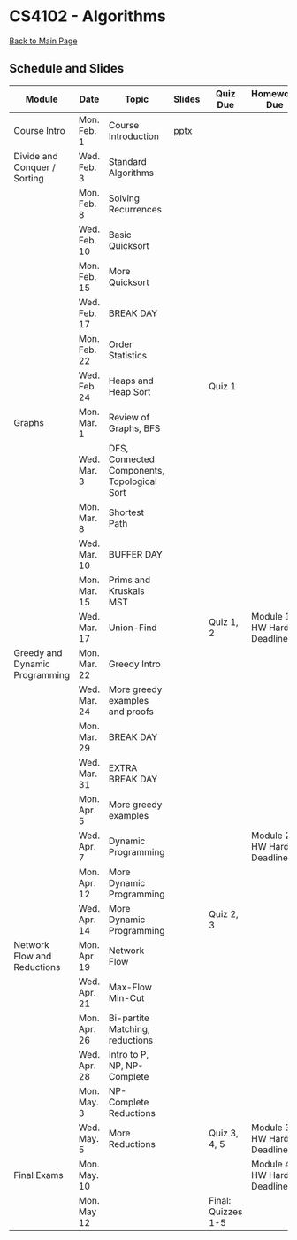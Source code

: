 CS4102 - Algorithms
===============================

[Back to Main Page](../readme.html)

<a name="introduction"></a>Schedule and Slides
--------------------------------------- 

| Module | Date | Topic | Slides | Quiz Due | Homework Due
|--------------------|------|-----------------------------|-----------------------| -----------------------| -----------------------|
| Course Intro | Mon. Feb. 1 | Course Introduction | [pptx](./courseintroduction.pptx) | | |
| Divide and Conquer / Sorting | Wed. Feb. 3 | Standard Algorithms | | | |
| | Mon. Feb. 8 | Solving Recurrences | | | |
| | Wed. Feb. 10 | Basic Quicksort | | | |
| | Mon. Feb. 15 | More Quicksort | | | |
| | Wed. Feb. 17 | BREAK DAY | | | |
| | Mon. Feb. 22 | Order Statistics | | | |
| | Wed. Feb. 24 | Heaps and Heap Sort | | Quiz 1 | |
| Graphs | Mon. Mar. 1 | Review of Graphs, BFS | | | |
| | Wed. Mar. 3 | DFS, Connected Components, Topological Sort | | | |
| | Mon. Mar. 8 | Shortest Path | | | |
| | Wed. Mar. 10 | BUFFER DAY | | | |
| | Mon. Mar. 15 | Prims and Kruskals MST | | | |
| | Wed. Mar. 17 | Union-Find | | Quiz 1, 2 | Module 1 HW Hard Deadline |
| Greedy and Dynamic Programming | Mon. Mar. 22 | Greedy Intro | | | |
| | Wed. Mar. 24 | More greedy examples and proofs | | | |
| | Mon. Mar. 29 | BREAK DAY | | | |
| | Wed. Mar. 31 | EXTRA BREAK DAY | | | |
| | Mon. Apr. 5 | More greedy examples | | | |
| | Wed. Apr. 7 | Dynamic Programming | | | Module 2 HW Hard Deadline |
| | Mon. Apr. 12 | More Dynamic Programming | | | |
| | Wed. Apr. 14 | More Dynamic Programming | | Quiz 2, 3 | |
| Network Flow and Reductions | Mon. Apr. 19 | Network Flow | | | |
| | Wed. Apr. 21 | Max-Flow Min-Cut | | | |
| | Mon. Apr. 26 | Bi-partite Matching, reductions | | | |
| | Wed. Apr. 28 | Intro to P, NP, NP-Complete | | | |
| | Mon. May. 3 | NP-Complete Reductions | | | |
| | Wed. May. 5 | More Reductions | | Quiz 3, 4, 5 | Module 3 HW Hard Deadline |
| Final Exams | Mon. May. 10 | | | | Module 4 HW Hard Deadline |
| | Mon. May 12 | | | Final: Quizzes 1-5 | |
